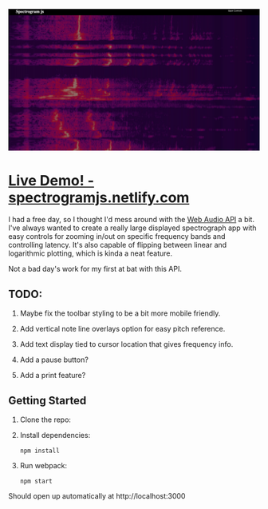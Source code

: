 ![Spectrogram Screen Shot](/screenshot.jpg 'Spectrogram Screen Shot')

# [Live Demo! - spectrogramjs.netlify.com](https://spectrogramjs.netlify.com)

I had a free day, so I thought I'd mess around with the [Web Audio API](https://developer.mozilla.org/en-US/docs/Web/API/Web_Audio_API) a bit. I've always wanted to create a really large displayed spectrograph app with easy controls for zooming in/out on specific frequency bands and controlling latency. It's also capable of flipping between linear and logarithmic plotting, which is kinda a neat feature.

Not a bad day's work for my first at bat with this API.

## TODO:

1.  Maybe fix the toolbar styling to be a bit more mobile friendly.

2.  Add vertical note line overlays option for easy pitch reference.

3.  Add text display tied to cursor location that gives frequency info.

4.  Add a pause button?

5.  Add a print feature?

## Getting Started

1.  Clone the repo:

2.  Install dependencies:

        npm install

3.  Run webpack:

        npm start

Should open up automatically at http://localhost:3000
